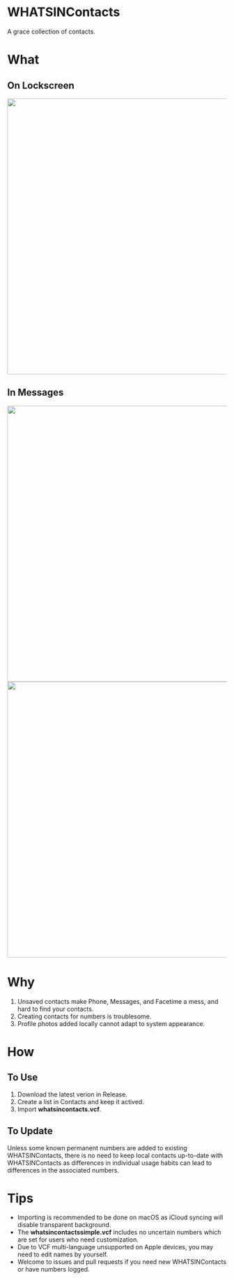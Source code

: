 # WHATSINContacts

A grace collection of contacts.

# What

## On Lockscreen

<img src="https://github.com/shindgewongxj/WHATSINContacts/raw/main/example/lockscreen.png" width="585" height="633">

## In Messages

<img src="https://github.com/shindgewongxj/WHATSINContacts/raw/main/example/knownpopup.png" width="585" height="633">

<img src="https://github.com/shindgewongxj/WHATSINContacts/raw/main/example/messagedetail.png" width="585" height="633">

# Why

1. Unsaved contacts make Phone, Messages, and Facetime a mess, and hard to find your contacts.  
2. Creating contacts for numbers is troublesome.  
3. Profile photos added locally cannot adapt to system appearance.  

# How

## To Use

1. Download the latest verion in Release.  
2. Create a list in Contacts and keep it actived.  
3. Import **whatsincontacts.vcf**.  

## To Update

Unless some known permanent numbers are added to existing WHATSINContacts, there is no need to keep local contacts up-to-date with WHATSINContacts as differences in individual usage habits can lead to differences in the associated numbers.  

# Tips

- Importing is recommended to be done on macOS as iCloud syncing will disable transparent background.  
- The **whatsincontactssimple.vcf** includes no uncertain numbers which are set for users who need customization.  
- Due to VCF multi-language unsupported on Apple devices, you may need to edit names by yourself.  
- Welcome to issues and pull requests if you need new WHATSINContacts or have numbers logged.  
